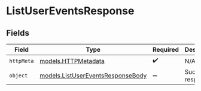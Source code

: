 # ListUserEventsResponse


## Fields

| Field                                                                        | Type                                                                         | Required                                                                     | Description                                                                  |
| ---------------------------------------------------------------------------- | ---------------------------------------------------------------------------- | ---------------------------------------------------------------------------- | ---------------------------------------------------------------------------- |
| `httpMeta`                                                                   | [models.HTTPMetadata](../models/httpmetadata.md)                             | :heavy_check_mark:                                                           | N/A                                                                          |
| `object`                                                                     | [models.ListUserEventsResponseBody](../models/listusereventsresponsebody.md) | :heavy_minus_sign:                                                           | Successful response.                                                         |